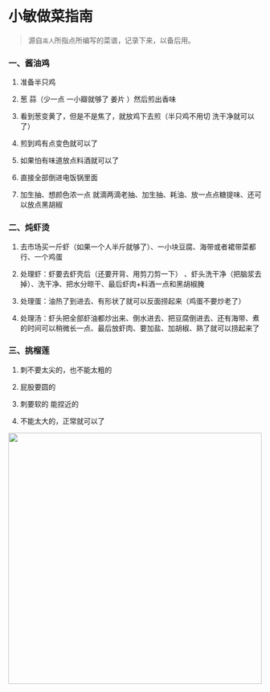# 小敏做菜指南

> 源自`高人`所指点所编写的菜谱，记录下来，以备后用。

###  一、酱油鸡

1. 准备半只鸡

2. 葱 蒜（少一点 一小瓣就够了 姜片 ）然后煎出香味

3. 看到葱变黄了，但是不是焦了，就放鸡下去煎（半只鸡不用切 洗干净就可以了）

4. 煎到鸡有点变色就可以了

5. 如果怕有味道放点料酒就可以了

6. 直接全部倒进电饭锅里面

7. 加生抽、想颜色浓一点 就滴两滴老抽、加生抽、耗油、放一点点糖提味、还可以放点黑胡椒

### 二、炖虾烫

1. 去市场买一斤虾（如果一个人半斤就够了）、一小块豆腐、海带或者裙带菜都行、一个鸡蛋

2. 处理虾：虾要去虾壳后（还要开背、用剪刀剪一下） 、虾头洗干净（把脑浆去掉）、洗干净、把水分晾干、最后虾肉+料酒一点和黑胡椒腌

3. 处理蛋：油热了到进去、有形状了就可以反面捞起来（鸡蛋不要炒老了）

4. 处理汤：虾头把全部虾油都炒出来、倒水进去、把豆腐倒进去、还有海带、煮的时间可以稍微长一点、最后放虾肉、要加盐、加胡椒、熟了就可以捞起来了

### 三、挑榴莲

1. 刺不要太尖的，也不能太粗的

2. 屁股要圆的

3. 刺要软的 能捏近的

4. 不能太大的，正常就可以了

<img src="https://static-youdao-note.oss-cn-shenzhen.aliyuncs.com/images/202305101218919.webp?x-oss-process=style/webp" style="height:500px;width:100%" />

